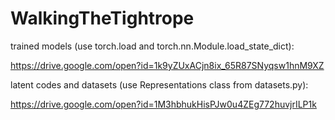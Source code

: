 # WalkingTheTightrope

trained models (use torch.load and torch.nn.Module.load_state_dict):

https://drive.google.com/open?id=1k9yZUxACjn8ix_65R87SNyqsw1hnM9XZ

latent codes and datasets (use Representations class from datasets.py):

https://drive.google.com/open?id=1M3hbhukHisPJw0u4ZEg772huvjrILP1k
